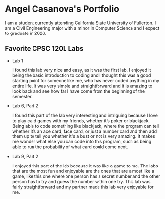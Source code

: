 # Angel Casanova's Portfolio

I am a student currently attending California State University of Fullerton. I am a Civil Engineering major with a minor in Computer Science and I expect to graduate in 2026. 

## Favorite CPSC 120L Labs
* Lab 1

  I found this lab very nice and easy, as it was the first lab. I enjoyed it being the basic introduction to coding and I thought this was a good starting point for someone like me, who has never coded anything in my entire life. It was very simple and straightforward and it is amazing to look back and see how far I have come from the beginning of the semester.

* Lab 6, Part 2

  I found this part of the lab very interesting and intriguing because I love to play card games with my friends, whether it’s poker or blackjack. Being able to code something like blackjack, where the program can tell whether it’s an ace card, face card, or just a number card and then add them up to tell you whether it's a bust or not is very amazing. It makes me wonder what else you can code into this program, such as being able to run the probability of what card could come next. 

* Lab 9, Part 2

  I enjoyed this part of the lab because it was like a game to me. The labs that are the most fun and enjoyable are the ones that are almost like a game, like this one where one person has a secret number and the other person has to try and guess the number within one try. This lab was fairly straightforward and my partner made this lab very enjoyable for me. 
